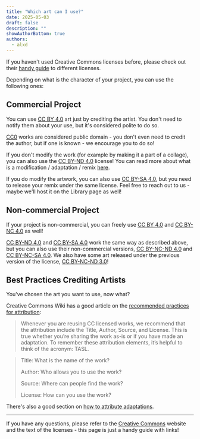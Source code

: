 ```yaml
---
title: "Which art can I use?"
date: 2025-05-03
draft: false
description: ""
showAuthorBottom: true
authors:
  - alxd
---
```


If you haven't used Creative Commons licenses before, please check out their [handy guide](https://creativecommons.org/share-your-work/cclicenses/) to different licenses.

Depending on what is the character of your project, you can use the following ones:

## Commercial Project

You can use [CC BY 4.0](/ua/tags/cc-by-4.0/) art just by crediting the artist. You don't need to notify them about your use, but it's considered polite to do so.

[CC0](/ua/tags/cc0) works are considered public domain - you don't even need to credit the author, but if one is known - we encourage you to do so!

If you don't modify the work (for example by making it a part of a collage), you can also use the [CC BY-ND 4.0](/ua/tags/cc-by-nd-4.0/) license! You can read more about what is a modification / adaptation / remix [here](https://guides.lib.uw.edu/bothell/creativecommons/adapt).

If you do modify the artwork, you can also use [CC BY-SA 4.0](/ua/tags/cc-by-sa-4.0/), but you need to release your remix under the same license. Feel free to reach out to us - maybe we'll host it on the Library page as well!

## Non-commercial Project

If your project is non-commercial, you can freely use [CC BY 4.0](/ua/tags/cc-by-4.0/) and [CC BY-NC 4.0](/ua/tags/cc-by-nc-4.0/) as well!

[CC BY-ND 4.0](/ua/tags/cc-by-nd-4.0/) and [CC BY-SA 4.0](/ua/tags/cc-by-sa-4.0/) work the same way as described above, but you can also use their non-commercial versions, [CC BY-NC-ND 4.0](/ua/tags/cc-by-nc-nd-4.0/) and [CC BY-NC-SA 4.0](/ua/tags/cc-by-nc-sa-4.0/). We also have some art released under the previous version of the license, [CC BY-NC-ND 3.0](/ua/tags/cc-by-nc-nd-3.0/)!

## Best Practices Crediting Artists

You've chosen the art you want to use, now what?

Creative Commons Wiki has a good article on the [recommended practices for attribution](https://wiki.creativecommons.org/wiki/Recommended_practices_for_attribution):

> Whenever you are reusing CC licensed works, we recommend that the attribution include the Title, Author, Source, and License. This is true whether you’re sharing the work as-is or if you have made an adaptation. To remember these attribution elements, it’s helpful to think of the acronym: TASL.

> Title: What is the name of the work?
>
> Author: Who allows you to use the work?
>
> Source: Where can people find the work?
>
> License: How can you use the work?

There's also a good section on [how to attribute adaptations](https://wiki.creativecommons.org/wiki/Recommended_practices_for_attribution#This_is_a_great_attribution_for_when_you_have_created_an_adaptation).

---

If you have any questions, please refer to the [Creative Commons](https://creativecommons.org/share-your-work/cclicenses/) website and the text of the licenses - this page is just a handy guide with links!
